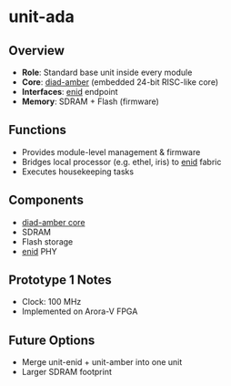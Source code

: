 # unit-ada

## Overview

- **Role**: Standard base unit inside every module
- **Core**: [diad-amber](../../processors/amber/amber.md) (embedded 24-bit RISC-like core)
- **Interfaces**: [enid](../../interfaces/enid/enid.md) endpoint
- **Memory**: SDRAM + Flash (firmware)

## Functions

- Provides module-level management & firmware
- Bridges local processor (e.g. ethel, iris) to [enid](../../interfaces/enid/enid.md) fabric
- Executes housekeeping tasks

## Components

- [diad-amber core](../../processors/amber/amber.md)
- SDRAM
- Flash storage
- [enid](../../interfaces/enid/enid.md) PHY

## Prototype 1 Notes

- Clock: 100 MHz
- Implemented on Arora-V FPGA

## Future Options

- Merge unit-enid + unit-amber into one unit
- Larger SDRAM footprint
